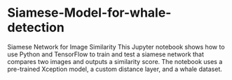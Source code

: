 # Siamese-Model-for-whale-detection
Siamese Network for Image Similarity This Jupyter notebook shows how to use Python and TensorFlow to train and test a siamese network that compares two images and outputs a similarity score. The notebook uses a pre-trained Xception model, a custom distance layer, and a whale dataset.
